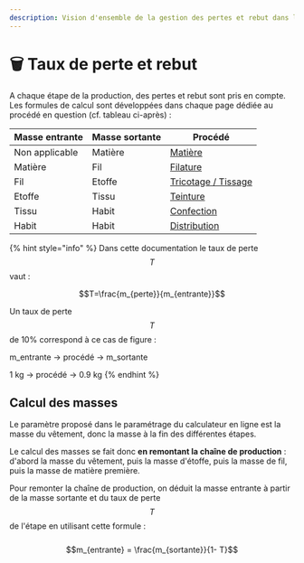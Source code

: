 ```yaml
---
description: Vision d'ensemble de la gestion des pertes et rebut dans l'outil
---
```


# 🗑️ Taux de perte et rebut

A chaque étape de la production, des pertes et rebut sont pris en compte. Les formules de calcul sont développées dans chaque page dédiée au procédé en question (cf. tableau ci-après) :

| Masse entrante | Masse sortante | Procédé                                                                                                    |
| -------------- | -------------- | ---------------------------------------------------------------------------------------------------------- |
| Non applicable | Matière        | [Matière](https://fabrique-numerique.gitbook.io/ecobalyse/textile/etapes-du-cycle-de-vie/etape-1-matieres) |
| Matière        | Fil            | [Filature](../cycle-de-vie-des-produits-textiles/etape-2-fabrication-du-fil-1.md)                          |
| Fil            | Etoffe         | [Tricotage / Tissage](../cycle-de-vie-des-produits-textiles/tricotage-tissage.md)                          |
| Etoffe         | Tissu          | [Teinture](../cycle-de-vie-des-produits-textiles/ennoblissement-1/)                                        |
| Tissu          | Habit          | [Confection](../cycle-de-vie-des-produits-textiles/confection.md)                                          |
| Habit          | Habit          | [Distribution](../cycle-de-vie-des-produits-textiles/etape-6-distribution.md)                              |

{% hint style="info" %}
Dans cette documentation le taux de perte $$T$$ vaut :

&#x20;$$T=\frac{m_{perte}}{m_{entrante}}$$

Un taux de perte $$T$$ de 10% correspond à ce cas de figure :&#x20;

m\_entrante -> procédé -> m\_sortante

1 kg -> procédé -> 0.9 kg
{% endhint %}

## Calcul des masses

Le paramètre proposé dans le paramétrage du calculateur en ligne est la masse du vêtement, donc la masse à la fin des différentes étapes.&#x20;

Le calcul des masses se fait donc **en remontant la chaîne de production** : d'abord la masse du vêtement, puis la masse d'étoffe, puis la masse de fil, puis la masse de matière première.

Pour remonter la chaîne de production, on déduit la masse entrante à partir de la masse sortante et du taux de perte $$T$$ de l'étape en utilisant cette formule :\
\
$$m_{entrante} = \frac{m_{sortante}}{1- T}$$





&#x20;
